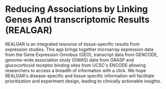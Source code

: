 # Reducing Associations by Linking Genes And transcriptomic Results (REALGAR)

REALGAR is an integrated resource of tissue-specific results from expression studies. This app brings together microarray expression data from the Gene Expression Omnibus (GEO), transcript data from GENCODE, genome-wide association study (GWAS) data from GRASP and glucocorticoid receptor binding sites from UCSC's ENCODE allowing researchers to access a breadth of information with a click. We hope REALGAR's disease-specific and tissue specific information will facilitate prioritization and experiment design, leading to clinically actionable insights.
